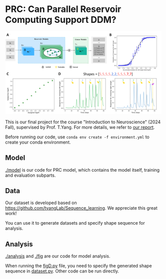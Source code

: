 # PRC: Can Parallel Reservoir Computing Support DDM?

![overview](/fig/overview-1.jpg)

This is our final project for the course "Introduction to Neuroscience" (2024 Fall), supervised by Prof. T.Yang. For more details, we refer to [our report](/PRC.pdf).

Before running our code, use `conda env create -f environment.yml` to create your conda environment.

## Model

[./model](/model) is our code for PRC model, which contains the model itself, training and evaluation subparts.

## Data

Our dataset is developed based on https://github.com/tyangLab/Sequence_learning. We appreciate this great work! 

You can use it to generate datasets and specify shape sequence for analysis.

## Analysis

[./analysis](/analysis) and [./fig](/fig) are our code for model analysis. 

When running the [figD.py](/fig/figD.py) file, you need to specify the generated shape sequence in [dataset.py](/data/dataset.py). Other code can be run directly.
